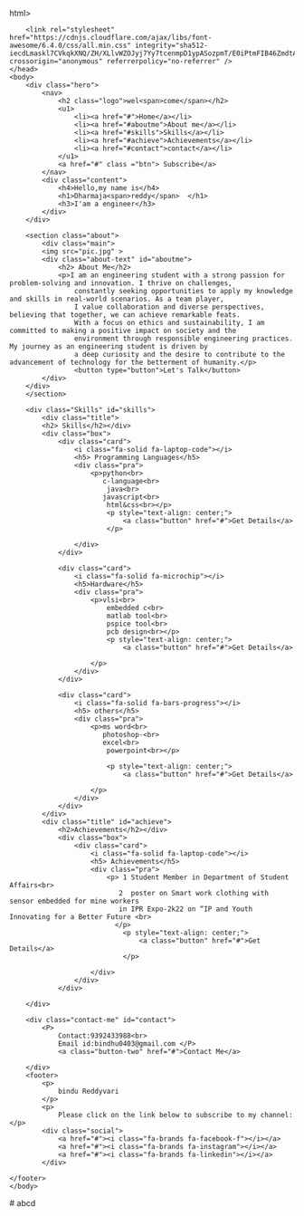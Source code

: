 html>
    <head>
        <title>Dharmaja's Portfolio</title>
        <link rel="stylesheet" type="text/css" href="style.css">
        <link ref="preconnect" href="http://fonts.gstatic.com">
        <link href="https://fonts.googleapis.com/css?family=Josefin+Sans: ital, wght@0,100;0 ,200;0,300;0,400; 0,500; 0,600; 0,700; 1,100; 1, 200;1, 300; 1,400; 1,500; 1,600; 1, 700&displa y=swap" rel="stylesheet">

        <link rel="stylesheet" href="https://cdnjs.cloudflare.com/ajax/libs/font-awesome/6.4.0/css/all.min.css" integrity="sha512-iecdLmaskl7CVkqkXNQ/ZH/XLlvWZOJyj7Yy7tcenmpD1ypASozpmT/E0iPtmFIB46ZmdtAc9eNBvH0H/ZpiBw==" crossorigin="anonymous" referrerpolicy="no-referrer" />
    </head>
    <body>
        <div class="hero">
            <nav>
                <h2 class="logo">wel<span>come</span></h2>
                <u1>
                    <li><a href="#">Home</a></li>
                    <li><a href="#aboutme">About me</a></li>
                    <li><a href="#skills">Skills</a></li>
                    <li><a href="#achieve">Achievements</a></li>
                    <li><a href="#contact">contact</a></li>
                </u1>
                <a href="#" class ="btn"> Subscribe</a>
            </nav>
            <div class="content">
                <h4>Hello,my name is</h4>
                <h1>Dharmaja<span>reddy</span>  </h1>
                <h3>I'am a engineer</h3>
            </div>
        </div>

        <section class="about">
            <div class="main">
            <img src="pic.jpg" >
            <div class="about-text" id="aboutme">
                <h2> About Me</h2>
                <p>I am an engineering student with a strong passion for problem-solving and innovation. I thrive on challenges,
                    constantly seeking opportunities to apply my knowledge and skills in real-world scenarios. As a team player,
                    I value collaboration and diverse perspectives, believing that together, we can achieve remarkable feats.
                    With a focus on ethics and sustainability, I am committed to making a positive impact on society and the
                    environment through responsible engineering practices. My journey as an engineering student is driven by 
                    a deep curiosity and the desire to contribute to the advancement of technology for the betterment of humanity.</p>
                    <button type="button">Let's Talk</button>
            </div>
        </div>
        </section>

        <div class="Skills" id="skills">
            <div class="title">
            <h2> Skills</h2></div>
            <div class="box">
                <div class="card">
                    <i class="fa-solid fa-laptop-code"></i>
                    <h5> Programming Languages</h5>
                    <div class="pra">
                        <p>python<br>
                           c-language<br>
                            java<br>
                           javascript<br>
                            html&css<br></p>
                            <p style="text-align: center;">
                                <a class="button" href="#">Get Details</a>
                            </p>

                    </div>
                </div>

                <div class="card">
                    <i class="fa-solid fa-microchip"></i>                    
                    <h5>Hardware</h5>
                    <div class="pra">
                        <p>vlsi<br>
                            embedded c<br>
                            matlab tool<br>
                            pspice tool<br>
                            pcb design<br></p>
                            <p style="text-align: center;">
                                <a class="button" href="#">Get Details</a>

                        </p>
                    </div>
                </div>

                <div class="card">
                    <i class="fa-solid fa-bars-progress"></i>
                    <h5> others</h5>
                    <div class="pra">
                        <p>ms word<br>
                           photoshop-<br>
                           excel<br>
                            powerpoint<br></p>

                            <p style="text-align: center;">
                                <a class="button" href="#">Get Details</a>

                        </p>
                    </div>
                </div>
            </div>
            <div class="title" id="achieve">
                <h2>Achievements</h2></div>
                <div class="box">
                    <div class="card">
                        <i class="fa-solid fa-laptop-code"></i>
                        <h5> Achievements</h5>
                        <div class="pra">
                            <p> 1 Student Member in Department of Student Affairs<br>
                               2  poster on Smart work clothing with sensor embedded for mine workers 
                               in IPR Expo-2k22 on “IP and Youth Innovating for a Better Future <br>     
                              </p>
                                <p style="text-align: center;">
                                    <a class="button" href="#">Get Details</a>
                                </p>

                        </div>
                    </div>
                </div>

        </div>

        <div class="contact-me" id="contact">
            <P>
                Contact:9392433988<br>
                Email id:bindhu0403@gmail.com </P>
                <a class="button-two" href="#">Contact Me</a>

        </div>
        <footer>
            <p>
                bindu Reddyvari
            </p>
            <p>
                Please click on the link below to subscribe to my channel:</p>
            <div class="social">
                <a href="#"><i class="fa-brands fa-facebook-f"></i></a>
                <a href="#"><i class="fa-brands fa-instagram"></i></a>
                <a href="#"><i class="fa-brands fa-linkedin"></i></a>
            </div>

    </footer>
    </body>
</html># abcd
